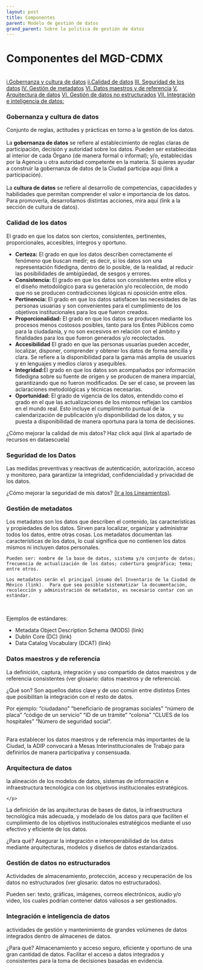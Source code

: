 ```yaml
---
layout: post
title: Componentes 
parent: Modelo de gestión de datos
grand_parent: Sobre la politica de gestión de datos
---
```

<h1>Componentes del MGD-CDMX</h1> <br>
<div class="row">
    <div class="col-4 ">
        <div class="list-group" id="list-tab" role="tablist">
          <a class="list-group-item list-group-item-action active" id="gobernanza" data-toggle="list" href="#list-home" role="tab" aria-controls="home">i.Gobernanza y cultura de datos</a>
          <a class="list-group-item list-group-item-action" id="list-profile-list" data-toggle="list" href="#list-profile" role="tab" aria-controls="profile">ii.Calidad de datos</a>
          <a class="list-group-item list-group-item-action" id="list-messages-list" data-toggle="list" href="#list-messages" role="tab" aria-controls="messages">III. Seguridad de los datos</a>
          <a class="list-group-item list-group-item-action" id="list-settings-list" data-toggle="list" href="#list-settings" role="tab" aria-controls="settings">IV. Gestión de metadatos</a>
          <a class="list-group-item list-group-item-action" id="datos-maestros" data-toggle="list" href="#datos-m" role="tab" aria-controls="settings">VI. Datos maestros y de referencia</a>
          <a class="list-group-item list-group-item-action" id="list-arqui-list" data-toggle="list" href="#list-arqui" role="tab" aria-controls="settings">V. Arquitectura de datos</a>
          <a class="list-group-item list-group-item-action" id="list-gestion-list" data-toggle="list" href="#list-gestion" role="tab" aria-controls="settings">VI. Gestión de datos no estructurados</a>
          <a class="list-group-item list-group-item-action" id="list-int-list" data-toggle="list" href="#list-integracion" role="tab" aria-controls="settings">VII. Integración e inteligencia de datos:</a>
        </div>
      </div>
      
</div>
<div class="row">
    <div class=" col-10">
    <div class="tab-content" id="nav-tabContent">
        <div class="tab-pane fade show active" id="list-home" role="tabpanel" aria-labelledby="gobernanza">
        <h3>Gobernanza y cultura de datos</h3>
        Conjunto de reglas, actitudes y prácticas en torno a la gestión de los datos. <br>
        <br>La <b>gobernanza de datos</b> se refiere al establecimiento de reglas claras de participación, decisión y autoridad sobre los datos. Pueden ser establecidas al interior de cada Órgano (de manera formal o informal); y/o, establecidas por la Agencia u otra autoridad competente en la materia. Si quieres ayudar a construir la gobernanza de datos de la Ciudad participa aquí (link a participación). 
        <br><br>
        La <b>cultura de datos</b> se refiere al desarrollo de competencias, capacidades y habilidades que permitan comprender el valor e importancia de los datos. Para promoverla, desarrollamos distintas acciones, mira aquí (link a la sección de cultura de datos). 
        </div>
        <div class="tab-pane fade" id="list-profile" role="tabpanel" aria-labelledby="list-profile-list">

<h3>Calidad de los datos</h3>
El grado en que los datos son ciertos, consistentes, pertinentes, proporcionales, accesibles, íntegros y oportuno. <br>

<ul>
    <li><b>Certeza:</b>
El grado en que los datos describen correctamente el fenómeno que buscan medir; es decir, 
    si los datos son una representación fidedigna, dentro de lo posible, de la realidad, al 
    reducir las posibilidades de ambigüedad, de sesgos y errores.

</li>
<li><b>Consistencia:</b>
El grado en que los datos son consistentes entre ellos y el diseño metodológico para su generación y/o 
recolección, de modo que no se producen contradicciones lógicas ni oposición entre ellos.

</li>
<li><b>Pertinencia:</b>
El grado en que los datos satisfacen las necesidades de las personas usuarias y son 
convenientes para el cumplimiento de los objetivos institucionales para los que fueron creados.

</li>
<li><b>Proporcionalidad:</b>
El grado en que los datos se producen mediante los procesos menos costosos posibles, 
tanto para los Entes Públicos como para la ciudadanía, y no son excesivos en relación con el
    ámbito y finalidades para los que fueron generados y/o recolectados.

</li>
<li><b>Accesibilidad</b>
El grado en que las personas usuarias pueden acceder, localizar, disponer, comprender y 
obtener los datos de forma sencilla y clara. Se refiere a la disponibilidad para la gama más
    amplia de usuarios y en lenguajes y medios claros y asequibles.

</li>
<li><b>Integridad:</b>El grado en que los datos son acompañados por información
    fidedigna sobre su fuente de origen y se producen de manera imparcial, garantizando que no
    fueron modificados. De ser el caso, se proveen las aclaraciones metodológicas y técnicas necesarias.

</li>
<li><b>Oportunidad:</b>
El grado de vigencia de los datos, entendido como el grado en el que las actualizaciones de los mismos
    reflejan los cambios en el mundo real. Esto incluye el cumplimiento puntual de la calendarización de 
    publicación y/o disponibilidad de los datos, y su puesta a disponibilidad de manera oportuna para la toma 
    de decisiones.

</li>
</ul>
    
¿Cómo mejorar la calidad de mis datos? Haz click aquí (link al apartado de recursos en dataescuela) 
</div>
<div class="tab-pane fade" id="list-messages" role="tabpanel" aria-labelledby="list-messages-list">
<h3>Seguridad de los Datos</h3>

Las medidas preventivas y reactivas de autenticación, autorización, acceso y monitoreo, para garantizar 
la integridad, confidencialidad y privacidad de los datos. <br>

¿Cómo mejorar la seguridad de mis datos?  <a href="https://viriesc.github.io/micrositio_adip/marco_legal">(Ir a los Lineamientos)</a>. 
</div>
<div class="tab-pane fade" id="list-settings" role="tabpanel" aria-labelledby="list-settings-list">
<h3>Gestión de metadatos</h3> 
<p>Los metadatos son los datos que describen el contenido, las características y propiedades de los datos. Sirven para localizar, organizar y administrar todos los datos, entre otras cosas.  Los metadatos documentan las características de los datos, lo cual significa que no contienen los datos mismos ni incluyen datos personales. 

    Pueden ser: nombre de la base de datos, sistema y/o conjunto de datos; frecuencia de actualización de los datos; cobertura geográfica; tema; entre otros. 

    Los metadatos serán el principal insumo del Inventario de la Ciudad de México (link).  Para que sea posible sistematizar la documentación, recolección y administración de metadatos, es necesario contar con un estándar.  
</p><br>
    <p>Ejemplos de estándares: </p>
    <ul>
    <li>  Metadata Object Description Schema (MODS) (link)</li>
    <li>  Dublin Core (DC) (link)</li>
    <li>Data Catalog Vocabulary (DCAT) (link)</li>
    </ul>

</div>
<div class="tab-pane fade" id="datos-m" role="tabpanel" aria-labelledby="datos-maestros">

<h3>Datos maestros y de referencia</h3>

<p>
La definición, captura, integración y uso compartido de datos maestros  y de referencia consistentes (ver glosario: datos maestros y de referencia). 
</p>
<p>¿Qué son? Son aquellos datos clave y de uso común entre distintos Entes que posibilitan la integración con el resto de datos. 
</p>
<p> Por ejemplo: “ciudadano” “beneficiario de programas sociales” “número de placa” “código de un servicio” “ID de un trámite” “colonia” “CLUES de los hospitales” “Número de seguridad social”. 
    </p>
    <br>
Para establecer los datos maestros y de referencia más importantes de la Ciudad, la ADIP convocará a Mesas Interinstitucionales de Trabajo para definirlos de manera participativa y consensuada. 




    
</div>
<div class="tab-pane fade" id="list-arqui" role="tabpanel" aria-labelledby="list-arqui-list">
<h3>Arquitectura de datos</h3>
<p>la alineación de los modelos de datos, sistemas de información e infraestructura tecnológica con los objetivos institucionales estratégicos. 

    
    </p>
<p> La definición de las arquitecturas de bases de datos, la infraestructura tecnológica más adecuada, y modelado de los datos para que faciliten el cumplimiento de los objetivos institucionales estratégicos mediante el uso efectivo y eficiente de los datos. 
</p>
<p>  ¿Para qué? Asegurar la integración e interoperabilidad de los datos mediante arquitecturas, modelos y diseños de datos estandarizados.  
</p>

</div>
<div class="tab-pane fade" id="list-gestion" role="tabpanel" aria-labelledby="list-gestion-list">
<h3>Gestión de datos no estructurados</h3>
    <p>
    Actividades de almacenamiento, protección, acceso y recuperación de los datos no estructurados (ver glosario: datos no estructurados). 
</p>
    <p> Pueden ser: texto, gráficas, imágenes, correos electrónicos, audio y/o video, los cuales podrían contener datos valiosos a ser gestionados. 
</p>
</div>
<div class="tab-pane fade" id="list-integracion" role="tabpanel" aria-labelledby="list-int-list">
<h3>Integración e inteligencia de datos</h3>   
        <p> actividades de gestión y mantenimiento de grandes volúmenes de datos integrados dentro de almacenes de datos. </p>
        <p>¿Para qué? 
            Almacenamiento y acceso seguro, eficiente y oportuno de una gran cantidad de datos. 
            Facilitar el acceso a datos integrados y consistentes para la toma de decisiones basadas en evidencia. </p>


</div>

</div>
</div>
    
</div>

<script src="https://code.jquery.com/jquery-3.3.1.slim.min.js" integrity="sha384-q8i/X+965DzO0rT7abK41JStQIAqVgRVzpbzo5smXKp4YfRvH+8abtTE1Pi6jizo" crossorigin="anonymous"></script>
<script src="https://cdnjs.cloudflare.com/ajax/libs/popper.js/1.14.7/umd/popper.min.js" integrity="sha384-UO2eT0CpHqdSJQ6hJty5KVphtPhzWj9WO1clHTMGa3JDZwrnQq4sF86dIHNDz0W1" crossorigin="anonymous"></script>
<script src="https://stackpath.bootstrapcdn.com/bootstrap/4.3.1/js/bootstrap.min.js" integrity="sha384-JjSmVgyd0p3pXB1rRibZUAYoIIy6OrQ6VrjIEaFf/nJGzIxFDsf4x0xIM+B07jRM" crossorigin="anonymous"></script>

    